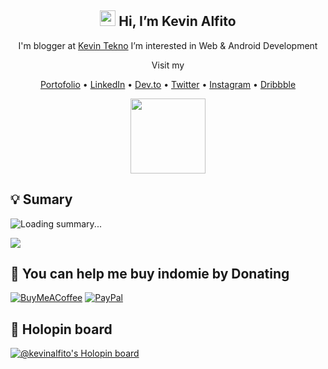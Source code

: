 <h2 align="center"> <img src="https://media.giphy.com/media/hvRJCLFzcasrR4ia7z/giphy.gif" width="25px" /> Hi, I’m <b> Kevin Alfito</b><br></h2>

<p align="center">I'm blogger at <a href="https://www.kevintekno.com">Kevin Tekno</a> I’m interested in Web & Android Development</p>
<p align="center"> Visit my </p>

<p align="center">
   <a href="https://kevinalfito69.github.io/">Portofolio</a> •
    <a href="https://www.linkedin.com/in/kevin-alfito">LinkedIn</a> •
    <a href="https://dev.to/kevinalfito69">Dev.to</a> •
    <a href="https://twitter.com/kevin_alfito">Twitter</a> •
    <a href="https://instagram.com/kevin.tekno">Instagram</a> •
    <a href="https://dribbble.com/kevinalfito">Dribbble</a>
   
</p>
<p align="center">
    <img src="https://media.giphy.com/media/Y4bzv6DYbYzy8jDnoW/giphy.gif" width="120px"/>
</p>

## 💡 Sumary

![Loading summary...](https://metrics.lecoq.io/?template=classic&anilist=1&rss=1&achievements=1&topics=1&isocalendar=1&base=header%2C%20activity%2C%20community%2C%20repositories%2C%20metadata&base.indepth=false&base.hireable=false&base.skip=false&isocalendar=false&isocalendar.duration=half-year&topics=false&topics.mode=icons&topics.sort=stars&topics.limit=15&achievements=false&achievements.threshold=C&achievements.secrets=true&achievements.display=detailed&achievements.limit=0&anilist=false&anilist.user=.kevinalfito.login&anilist.medias=anime%2C%20manga&anilist.sections=favorites&anilist.limit=2&anilist.limit.characters=22&anilist.shuffle=true&rss=false&rss.source=https%3A%2F%2Fwww.kevintekno.com%2Ffeeds%2Fposts%2Fdefault&rss.limit=4&config.timezone=Asia%2FJakarta&config.display=large)

[![](https://visitcount.itsvg.in/api?id=kevinalfito69&label=Profile%20Views&color=12&icon=5&pretty=true)](https://visitcount.itsvg.in)

  ## 🍝 You can help me buy indomie by Donating
  [![BuyMeACoffee](https://img.shields.io/badge/Buy%20Me%20a%20Coffee-ffdd00?style=for-the-badge&logo=buy-me-a-coffee&logoColor=black)](https://buymeacoffee.com/kevinalfito) [![PayPal](https://img.shields.io/badge/PayPal-00457C?style=for-the-badge&logo=paypal&logoColor=white)](https://paypal.me/kevinalfito) 

 ## 📛 Holopin board
[![@kevinalfito's Holopin board](https://holopin.me/kevinalfito)](https://holopin.io/@kevinalfito)
